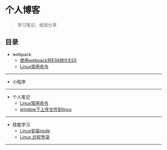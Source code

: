 # 个人博客
> 学习笔记、经验分享

## 目录
* webpack
    * [使用webpack将ES6转化ES5](https://github.com/smallmonsters/Blog/blob/master/201911/%E4%BD%BF%E7%94%A8webpack%E5%B0%86ES6%E8%BD%AC%E5%8C%96ES5.md)
    * [Linux常用命令](https://github.com/smallmonsters/Blog/blob/master/201911/url-loader.md)
---
* 小程序
  
---
* 个人笔记
    * [Linux常用命令](https://github.com/smallmonsters/Blog/blob/master/201911/Linux%E5%B8%B8%E7%94%A8%E5%91%BD%E4%BB%A4.md)
    * [window下上传文件到linux](https://github.com/smallmonsters/Blog/blob/master/201911/window%E4%B8%8B%E4%B8%8A%E4%BC%A0%E6%96%87%E4%BB%B6%E5%88%B0linux.md)
---
* 技能学习
    * [Linux安装node](https://blog.csdn.net/putao2062/article/details/79647597)
    * [Linux 远程登录](https://www.runoob.com/linux/linux-remote-login.html)
----
